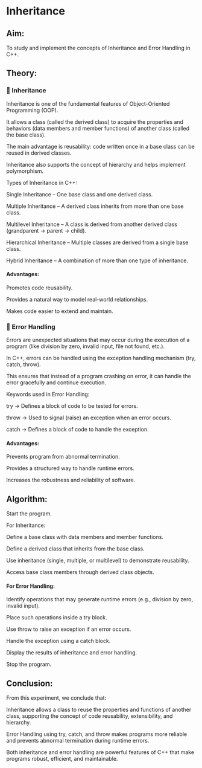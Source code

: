# Inheritance
## Aim:
To study and implement the concepts of Inheritance and Error Handling in C++.

## Theory:
### 🔹 Inheritance

Inheritance is one of the fundamental features of Object-Oriented Programming (OOP).

It allows a class (called the derived class) to acquire the properties and behaviors (data members and member functions) of another class (called the base class).

The main advantage is reusability: code written once in a base class can be reused in derived classes.

Inheritance also supports the concept of hierarchy and helps implement polymorphism.

Types of Inheritance in C++:

Single Inheritance – One base class and one derived class.

Multiple Inheritance – A derived class inherits from more than one base class.

Multilevel Inheritance – A class is derived from another derived class (grandparent → parent → child).

Hierarchical Inheritance – Multiple classes are derived from a single base class.

Hybrid Inheritance – A combination of more than one type of inheritance.

#### Advantages:

Promotes code reusability.

Provides a natural way to model real-world relationships.

Makes code easier to extend and maintain.

### 🔹 Error Handling

Errors are unexpected situations that may occur during the execution of a program (like division by zero, invalid input, file not found, etc.).

In C++, errors can be handled using the exception handling mechanism (try, catch, throw).

This ensures that instead of a program crashing on error, it can handle the error gracefully and continue execution.

Keywords used in Error Handling:

try → Defines a block of code to be tested for errors.

throw → Used to signal (raise) an exception when an error occurs.

catch → Defines a block of code to handle the exception.

#### Advantages:

Prevents program from abnormal termination.

Provides a structured way to handle runtime errors.

Increases the robustness and reliability of software.

## Algorithm:

Start the program.

For Inheritance:

Define a base class with data members and member functions.

Define a derived class that inherits from the base class.

Use inheritance (single, multiple, or multilevel) to demonstrate reusability.

Access base class members through derived class objects.

#### For Error Handling:

Identify operations that may generate runtime errors (e.g., division by zero, invalid input).

Place such operations inside a try block.

Use throw to raise an exception if an error occurs.

Handle the exception using a catch block.

Display the results of inheritance and error handling.

Stop the program.

## Conclusion:

From this experiment, we conclude that:

Inheritance allows a class to reuse the properties and functions of another class, supporting the concept of code reusability, extensibility, and hierarchy.

Error Handling using try, catch, and throw makes programs more reliable and prevents abnormal termination during runtime errors.

Both inheritance and error handling are powerful features of C++ that make programs robust, efficient, and maintainable.
